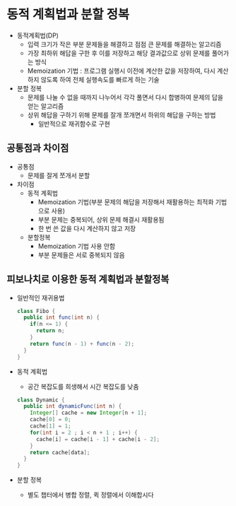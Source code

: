 # 동적 계획법과 분할 정복

* 동적계획법(DP)
  * 입력 크기가 작은 부분 문제들을 해결하고 점점 큰 문제를 해결하는 알고리즘
  * 가장 최하위 해답을 구한 후 이를 저장하고 해당 결과값으로 상위 문제를 풀어가는 방식
  * Memoization 기법 : 프로그램 실행시 이전에 계산한 값을 저장하여, 다시 계산하지 않도록 하여 전체 실행속도를 빠르게 하는 기술
* 분할 정복
  * 문제를 나눌 수 없을 때까지 나누어서 각각 풀면서 다시 합병하여 문제의 답을 얻는 알고리즘
  * 상위 해답을 구하기 위해 문제를 잘개 쪼개면서 하위의 해답을 구하는 방법
    * 일반적으로 재귀함수로 구현

## 공통점과 차이점

* 공통점
  * 문제를 잘게 쪼개서 분할
* 차이점
  * 동적 계획법
    * Memoization 기법(부분 문제의 해답을 저장해서 재활용하는 최적화 기법으로 사용)
    * 부분 문제는 중복되어, 상위 문제 해결시 재활용됨
    * 한 번 쓴 값을 다시 계산하지 않고 저장
  * 분할정복
    * Memoization 기법 사용 안함
    * 부분 문제들은 서로 중복되지 않음



## 피보나치로 이용한 동적 계획법과 분할정복

* 일반적인 재귀용법

  ~~~java
  class Fibo {
    public int func(int n) {
      if(n <= 1) {
        return n;
      }
      return func(n - 1) + func(n - 2);
    }
  }
  ~~~

* 동적 계획법

  * 공간 복잡도를 희생해서 시간 복잡도를 낮춤

  ~~~java
  class Dynamic {
    public int dynamicFunc(int n) {
      Integer[] cache = new Integer[n + 1];
      cache[0] = 0;
      cache[1] = 1;
      for(int i = 2 ; i < n + 1 ; i++) {
        cache[i] = cache[i - 1] + cache[i - 2];
      }
      return cache[data];
    }
  }
  ~~~

* 분할 정복

  * 별도 챕터에서 병합 정렬, 퀵 정렬에서 이해합시다